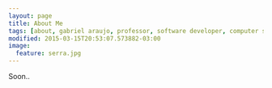 ```yaml
---
layout: page
title: About Me
tags: [about, gabriel araujo, professor, software developer, computer science]
modified: 2015-03-15T20:53:07.573882-03:00
image:
  feature: serra.jpg
---
```


Soon..
